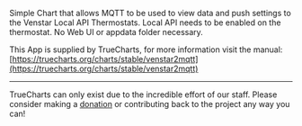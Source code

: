 Simple Chart that allows MQTT to be used to view data and push settings to the Venstar Local API Thermostats.  Local API needs to be enabled on the thermostat.  No Web UI or appdata folder necessary.

This App is supplied by TrueCharts, for more information visit the manual: [https://truecharts.org/charts/stable/venstar2mqtt](https://truecharts.org/charts/stable/venstar2mqtt)

---

TrueCharts can only exist due to the incredible effort of our staff.
Please consider making a [donation](https://truecharts.org/sponsor) or contributing back to the project any way you can!
